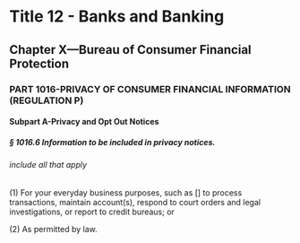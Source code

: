 
# Title 12 - Banks and Banking
## Chapter X—Bureau of Consumer Financial Protection
### PART 1016-PRIVACY OF CONSUMER FINANCIAL INFORMATION (REGULATION P)
#### Subpart A-Privacy and Opt Out Notices
##### § 1016.6 Information to be included in privacy notices.
###### include all that apply

(1) For your everyday business purposes, such as [] to process transactions, maintain account(s), respond to court orders and legal investigations, or report to credit bureaus; or

(2) As permitted by law.
